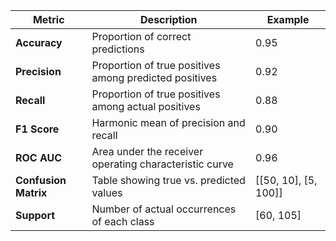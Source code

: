 | **Metric**          | **Description**                           | **Example**                  |
|---------------------|-------------------------------------------|------------------------------|
| **Accuracy**        | Proportion of correct predictions         | 0.95                         |
| **Precision**       | Proportion of true positives among predicted positives | 0.92                         |
| **Recall**          | Proportion of true positives among actual positives | 0.88                         |
| **F1 Score**        | Harmonic mean of precision and recall     | 0.90                         |
| **ROC AUC**         | Area under the receiver operating characteristic curve | 0.96                         |
| **Confusion Matrix**| Table showing true vs. predicted values   | [[50, 10], [5, 100]]         |
| **Support**         | Number of actual occurrences of each class | [60, 105]                    |
